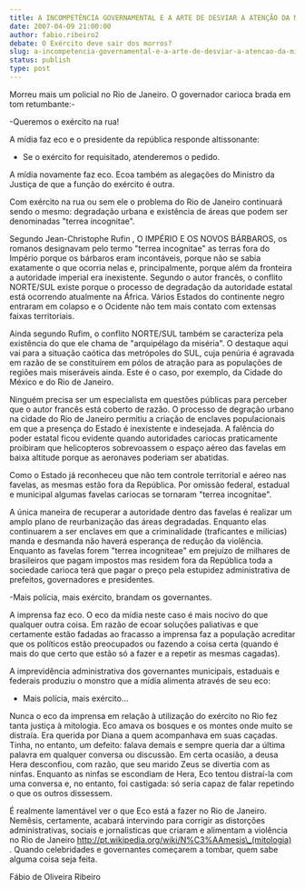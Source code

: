 ```yaml
---
title: A INCOMPETÊNCIA GOVERNAMENTAL E A ARTE DE DESVIAR A ATENÇÃO DA MÍDIA
date: 2007-04-09 21:00:00
author: fabio.ribeiro2
debate: O Exército deve sair dos morros?
slug: a-incompetencia-governamental-e-a-arte-de-desviar-a-atencao-da-midia
status: publish 
type: post
---
```


Morreu mais um policial no Rio de Janeiro. O governador carioca brada em tom retumbante:-  

  

-Queremos o exército na rua!  

  

A mídia faz eco e o presidente da república responde altissonante:  

  

- Se o exército for requisitado, atenderemos o pedido.  

  

A mídia novamente faz eco. Ecoa também as alegações do Ministro da Justiça de que a função do exército é outra.  

  

Com exército na rua ou sem ele o problema do Rio de Janeiro continuará sendo o mesmo: degradação urbana e existência de áreas que podem ser denominadas "terrea incognitae".  

  

Segundo Jean-Christophe Rufin , O IMPÉRIO E OS NOVOS BÁRBAROS, os romanos designavam pelo termo "terrea incognitae" as terras fora do Império porque os bárbaros eram incontáveis, porque não se sabia exatamente o que ocorria nelas e, principalmente, porque além da fronteira a autoridade imperial era inexistente. Segundo o autor francês, o conflito NORTE/SUL existe porque o processo de degradação da autoridade estatal está ocorrendo atualmente na África. Vários Estados do continente negro entraram em colapso e o Ocidente não tem mais contato com extensas faixas territoriais.   

  

Ainda segundo Rufim, o conflito NORTE/SUL também se caracteriza pela existência do que ele chama de "arquipélago da miséria". O destaque aqui vai para a situação caótica das metrópoles do SUL, cuja penúria é agravada em razão de se constituírem em pólos de atração para as populações de regiões mais miseráveis ainda. Este é o caso, por exemplo, da Cidade do México e do Rio de Janeiro.  

  

  

Ninguém precisa ser um especialista em questões públicas para perceber que o autor francês está coberto de razão. O processo de degração urbano na cidade do Rio de Janeiro permitiu a criação de enclaves populacionais em que a presença do Estado é inexistente e indesejada. A falência do poder estatal ficou evidente quando autoridades cariocas praticamente proibiram que helicopteros sobrevoassem o espaço aéreo das favelas em baixa altitude porque as aeronaves poderiam ser abatidas.   

  

Como o Estado já reconheceu que não tem controle territorial e aéreo nas favelas, as mesmas estão fora da República. Por omissão federal, estadual e municipal algumas favelas cariocas se tornaram "terrea incognitae".   

  

A única maneira de recuperar a autoridade dentro das favelas é realizar um amplo plano de reurbanização das áreas degradadas. Enquanto elas continuarem a ser enclaves em que a criminalidade (traficantes e milicias) manda e desmanda não haverá esperança de redução da violência. Enquanto as favelas forem "terrea incogniteae" em prejuízo de milhares de brasileiros que pagam impostos mas residem fora da República toda a sociedade carioca terá que pagar o preço pela estupidez administrativa de prefeitos, governadores e presidentes.  

  

-Mais polícia, mais exército, brandam os governantes.   

  

A imprensa faz eco. O eco da mídia neste caso é mais nocivo do que qualquer outra coisa. Em razão de ecoar soluções paliativas e que certamente estão fadadas ao fracasso a imprensa faz a população acreditar que os políticos estão preocupados ou fazendo a coisa certa (quando é mais do que certo que estão só a fazer e a repetir as mesmas cagadas).  

  

A imprevidência administrativa dos governantes municipais, estaduais e federais produziu o monstro que a mídia alimenta através de seu eco:  

  

- Mais polícia, mais exército...  

  

Nunca o eco da imprensa em relação à utilização do exército no Rio fez tanta justiça à mitologia. Eco amava os bosques e os montes onde muito se distraía. Era querida por Diana a quem acompanhava em suas caçadas. Tinha, no entanto, um defeito: falava demais e sempre queria dar a última palavra em qualquer conversa ou discussão. Em certa ocasião, a deusa Hera desconfiou, com razão, que seu marido Zeus se divertia com as ninfas. Enquanto as ninfas se escondiam de Hera, Eco tentou distraí-la com uma conversa e, no entanto, foi castigada: só seria capaz de falar repetindo o que os outros dissessem.  

  

É realmente lamentável ver o que Eco está a fazer no Rio de Janeiro. Nemêsis, certamente, acabará intervindo para corrigir as distorções administrativas, sociais e jornalisticas que criaram e alimentam a violência no Rio de Janeiro http://pt.wikipedia.org/wiki/N%C3%AAmesis\_(mitologia) . Quando celebridades e governantes começarem a tombar, quem sabe alguma coisa seja feita.  

  

  

Fábio de Oliveira Ribeiro
